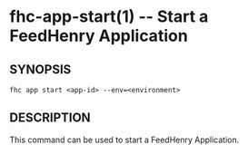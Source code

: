 fhc-app-start(1) -- Start a FeedHenry Application
===========================================

## SYNOPSIS

    fhc app start <app-id> --env=<environment>
    
## DESCRIPTION

This command can be used to start a FeedHenry Application.
